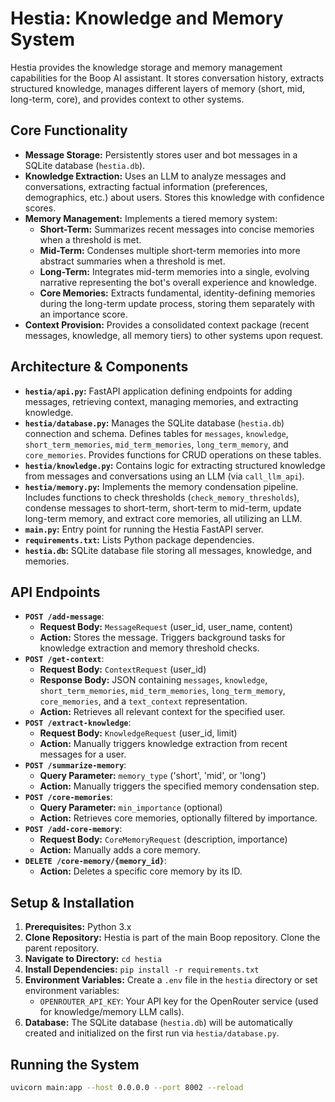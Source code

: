 # Hestia: Knowledge and Memory System

Hestia provides the knowledge storage and memory management capabilities for the Boop AI assistant. It stores conversation history, extracts structured knowledge, manages different layers of memory (short, mid, long-term, core), and provides context to other systems.

## Core Functionality

*   **Message Storage:** Persistently stores user and bot messages in a SQLite database (`hestia.db`).
*   **Knowledge Extraction:** Uses an LLM to analyze messages and conversations, extracting factual information (preferences, demographics, etc.) about users. Stores this knowledge with confidence scores.
*   **Memory Management:** Implements a tiered memory system:
    *   **Short-Term:** Summarizes recent messages into concise memories when a threshold is met.
    *   **Mid-Term:** Condenses multiple short-term memories into more abstract summaries when a threshold is met.
    *   **Long-Term:** Integrates mid-term memories into a single, evolving narrative representing the bot's overall experience and knowledge.
    *   **Core Memories:** Extracts fundamental, identity-defining memories during the long-term update process, storing them separately with an importance score.
*   **Context Provision:** Provides a consolidated context package (recent messages, knowledge, all memory tiers) to other systems upon request.

## Architecture & Components

*   **`hestia/api.py`:** FastAPI application defining endpoints for adding messages, retrieving context, managing memories, and extracting knowledge.
*   **`hestia/database.py`:** Manages the SQLite database (`hestia.db`) connection and schema. Defines tables for `messages`, `knowledge`, `short_term_memories`, `mid_term_memories`, `long_term_memory`, and `core_memories`. Provides functions for CRUD operations on these tables.
*   **`hestia/knowledge.py`:** Contains logic for extracting structured knowledge from messages and conversations using an LLM (via `call_llm_api`).
*   **`hestia/memory.py`:** Implements the memory condensation pipeline. Includes functions to check thresholds (`check_memory_thresholds`), condense messages to short-term, short-term to mid-term, update long-term memory, and extract core memories, all utilizing an LLM.
*   **`main.py`:** Entry point for running the Hestia FastAPI server.
*   **`requirements.txt`:** Lists Python package dependencies.
*   **`hestia.db`:** SQLite database file storing all messages, knowledge, and memories.

## API Endpoints

*   **`POST /add-message`**:
    *   **Request Body:** `MessageRequest` (user\_id, user\_name, content)
    *   **Action:** Stores the message. Triggers background tasks for knowledge extraction and memory threshold checks.
*   **`POST /get-context`**:
    *   **Request Body:** `ContextRequest` (user\_id)
    *   **Response Body:** JSON containing `messages`, `knowledge`, `short_term_memories`, `mid_term_memories`, `long_term_memory`, `core_memories`, and a `text_context` representation.
    *   **Action:** Retrieves all relevant context for the specified user.
*   **`POST /extract-knowledge`**:
    *   **Request Body:** `KnowledgeRequest` (user\_id, limit)
    *   **Action:** Manually triggers knowledge extraction from recent messages for a user.
*   **`POST /summarize-memory`**:
    *   **Query Parameter:** `memory_type` ('short', 'mid', or 'long')
    *   **Action:** Manually triggers the specified memory condensation step.
*   **`POST /core-memories`**:
    *   **Query Parameter:** `min_importance` (optional)
    *   **Action:** Retrieves core memories, optionally filtered by importance.
*   **`POST /add-core-memory`**:
    *   **Request Body:** `CoreMemoryRequest` (description, importance)
    *   **Action:** Manually adds a core memory.
*   **`DELETE /core-memory/{memory_id}`**:
    *   **Action:** Deletes a specific core memory by its ID.

## Setup & Installation

1.  **Prerequisites:** Python 3.x
2.  **Clone Repository:** Hestia is part of the main Boop repository. Clone the parent repository.
3.  **Navigate to Directory:** `cd hestia`
4.  **Install Dependencies:** `pip install -r requirements.txt`
5.  **Environment Variables:** Create a `.env` file in the `hestia` directory or set environment variables:
    *   `OPENROUTER_API_KEY`: Your API key for the OpenRouter service (used for knowledge/memory LLM calls).
6.  **Database:** The SQLite database (`hestia.db`) will be automatically created and initialized on the first run via `hestia/database.py`.

## Running the System

```bash
uvicorn main:app --host 0.0.0.0 --port 8002 --reload
```
